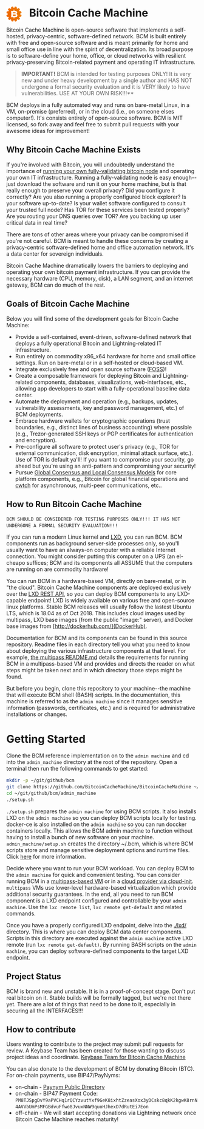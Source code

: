 
# <img src="./resources/bcmlogo_super_small.png" alt="Bitcoin Cache Machine Logo" style="float: left; margin-right: 20px;" /> Bitcoin Cache Machine

Bitcoin Cache Machine is open-source software that implements a self-hosted, privacy-centric, software-defined network. BCM is built entirely with free and open-source software and is meant primarily for home and small office use in line with the spirit of decentralization. Its broad purpose is to software-define your home, office, or cloud networks with resilient privacy-preserving Bitcoin-related payment and operating IT infrastructure.

> **IMPORTANT!**
> BCM is intended for testing purposes ONLY! It is very new and under heavy development by a single author and HAS NOT undergone a formal security evaluation and it is VERY likely to have vulnerabilities. USE AT YOUR OWN RISK!!!**

BCM deploys in a fully automated way and runs on bare-metal Linux, in a VM, on-premise (preferred), or in the cloud (i.e., on someone elses computer!). It's consists entirely of open-source software. BCM is MIT licensed, so fork away and feel free to submit pull requests with your awesome ideas for improvement!

## Why Bitcoin Cache Machine Exists

If you're involved with Bitcoin, you will undoubtedly understand the importance of [running your own fully-validating bitcoin node](https://medium.com/@lopp/securing-your-financial-sovereignty-3af6fe834603) and operating your own IT infrastructure. Running a fully-validating node is easy enough--just download the software and run it on your home machine, but is that really enough to preserve your overall privacy? Did you configure it correctly? Are you also running a properly configured block explorer? Is your software up-to-date? Is your wallet software configured to consult your trusted full node? Has TOR for these services been tested properly? Are you routing your DNS queries over TOR? Are you backing up user critical data in real time?

There are tons of other areas where your privacy can be compromised if you're not careful. BCM is meant to handle these concerns by creating a privacy-centric software-defined home and office automation network. It's a data center for sovereign individuals.

Bitcoin Cache Machine dramatically lowers the barriers to deploying and operating your own bitcoin payment infrastructure. If you can provide the necessary hardware (CPU, memory, disk), a LAN segment, and an internet gateway, BCM can do much of the rest.

## Goals of Bitcoin Cache Machine

Below you will find some of the development goals for Bitcoin Cache Machine:

* Provide a self-contained, event-driven, software-defined network that deploys a fully operational Bitcoin and Lightning-related IT infrastructure.
* Run entirely on commodity x86_x64 hardware for home and small office settings. Run on bare-metal or in a self-hosted or cloud-based VM.
* Integrate exclusively free and open source software ([FOSS](https://en.wikipedia.org/wiki/Free_and_open-source_software))!
* Create a composable framework for deploying Bitcoin and Lightning-related components, databases, visualizations, web-interfaces, etc., allowing app developers to start with a fully-operational baseline data center.
* Automate the deployment and operation (e.g., backups, updates, vulnerability assessments, key and password management, etc.) of BCM deployments.
* Embrace hardware wallets for cryptographic  operations (trust boundaries, e.g., distinct lines of business accounting) where possible (e.g., Trezor-generated SSH keys or PGP certificates for authentication and encryption).
* Pre-configure all software to protect user's privacy (e.g., TOR for external communication, disk encryption, minimal attack surface, etc.). Use of TOR is default ya'll! If you want to compromise your security, go ahead but you're using an anti-pattern and compromising your security!
* Pursue [Global Consensus and Local Consensus Models](https://twitter.com/SarahJamieLewis/status/1016832509709914112) for core platform components, e.g., Bitcoin for global financial operations and [cwtch](https://openprivacy.ca/blog/2018/06/28/announcing-cwtch/) for asynchronous, multi-peer communications, etc..

## How to Run Bitcoin Cache Machine

`BCM SHOULD BE CONSIDERED FOR TESTING PURPOSES ONLY!!! IT HAS NOT UNDERGONE A FORMAL SECURITY EVALUATION!!!`

If you can run a modern Linux kernel and [LXD](https://linuxcontainers.org/lxd/), you can run BCM. BCM components run as background server-side processes only, so you'll usually want to have an always-on computer with a reliable Internet connection. You might consider putting this computer on a UPS (an el-cheapo suffices; BCM and its components all ASSUME that the computers are running on are commodity hardware!

 You can run BCM in a hardware-based VM, directly on bare-metal, or in "the cloud". Bitcoin Cache Machine components are deployed exclusively over the [LXD REST API](https://github.com/lxc/lxd/blob/master/doc/rest-api.md), so you can deploy BCM components to any LXD-capable endpoint! LXD is widely available on various free and open-source linux platforms. Stable BCM releases will usually follow the lastest Ubuntu LTS, which is 18.04 as of Oct 2018. This includes cloud images used by multipass, LXD base images (from the public "image:" server), and Docker base images from [http://dockerhub.com/](DockerHub).

Documentation for BCM and its components can be found in this source repository. Readme files in each directory tell you what you need to know about deploying the various infrastructure components at that level. For example, [the multipass README.md](./multipass/README.md) details the requirements for running BCM in a multipass-based VM and provides and directs the reader on what steps might be taken next and in which directory those steps might be found. 

But before you begin, clone this repository to your machine--the machine that will execute BCM shell (BASH) scripts. In the documentation, this machine is referred to as the `admin machine` since it manages sensitive information (passwords, certificates, etc.) and is required for administrative installations or changes.

# Getting Started

Clone the BCM reference implementation on to the `admin machine` and cd into the `admin_machine` directory at the root of the repository. Open a terminal then run the following commands to get started:

```bash
mkdir -p ~/git/github/bcm
git clone https://github.com/BitcoinCacheMachine/BitcoinCacheMachine ~/git/github/bcm
cd ~/git/github/bcm/admin_machine
./setup.sh
```

`./setup.sh` prepares the `admin machine` for using BCM scripts. It also installs LXD on the `admin machine` so you can deploy BCM scripts locally for testing. docker-ce is also installed on the `admin machine` so you can run doccker containers locally. This allows the BCM admin machine to function without having to install a bunch of new software on your machine. `admin_machine/setup.sh` creates the directory ~/.bcm, which is where BCM scripts store and manage sensitive deployment options and runtime files. Click [here](./setup_README.md) for more information.

Decide where you want to run your BCM workload. You can deploy BCM to the `admin machine` for quick and convenient testing. You can consider running BCM in a [multipass-based VM](./multipass/) or in a [cloud provider via cloud-init](./cloud_providers/). `multipass` VMs use lower-level hardware-based virtualization which provide additional security guarantees. In the end, all you need to run BCM component is a LXD endpoint configured and controllable by your `admin machine`. Use the `lxc remote list`, `lxc remote get-default` and related commands.

Once you have a properly configured LXD endpoint, delve into the [./lxd/](./lxd/) directory. This is where you can deploy BCM data center components. Scripts in this directory are executed against the `admin machine` active LXD remote (run `lxc remote get-default)`. By running BASH scripts on the `admin machine`, you can deploy software-defined components to the target LXD endpoint.

## Project Status

BCM is brand new and unstable. It is in a proof-of-concept stage. Don't put real bitcoin on it. Stable builds will be formally tagged, but we're not there yet. There are a lot of things that need to be done to it, especially in securing all the INTERFACES!!!

## How to contribute

Users wanting to contribute to the project may submit pull requests for review. A Keybase Team has been created for those wanting to discuss project ideas and coordinate. [Keybase Team for Bitcoin Cache Machine](https://keybase.io/team/btccachemachine)

You can also donate to the development of BCM by donating Bitcoin (BTC). For on-chain payments, use BIP47/PayNyms:

* on-chain - [Paynym Public Directory](https://paynym.is/+muddywaterfall4ed)
* on-chain - BIP47 Payment Code: `PM8TJSpgDvY9aPVCHq1rQCYzvutYxf9GeK8ixhtZzeasXox3yDCskc8qkK2kgwK8rnN4AVVbUmPsMFGBdvuFfwo8JvuxNNW9quoHJhexD7dRutEi7Eon`
* off-chain - We will start accepting donations via Lightning network once Bitcoin Cache Machine reaches maturity!
  